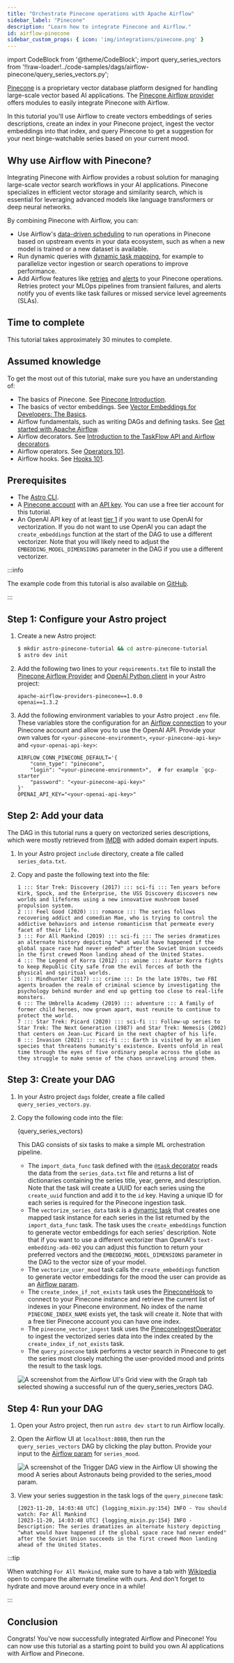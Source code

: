 ```yaml
---
title: "Orchestrate Pinecone operations with Apache Airflow"
sidebar_label: "Pinecone"
description: "Learn how to integrate Pinecone and Airflow."
id: airflow-pinecone
sidebar_custom_props: { icon: 'img/integrations/pinecone.png' }
---
```


import CodeBlock from '@theme/CodeBlock';
import query_series_vectors from '!!raw-loader!../code-samples/dags/airflow-pinecone/query_series_vectors.py';

[Pinecone](https://www.pinecone.io/) is a proprietary vector database platform designed for handling large-scale vector based AI applications. The [Pinecone Airflow provider](https://airflow.apache.org/docs/apache-airflow-providers-pinecone/stable/index.html) offers modules to easily integrate Pinecone with Airflow.

In this tutorial you'll use Airflow to create vectors embeddings of series descriptions, create an index in your Pinecone project, ingest the vector embeddings into that index, and query Pinecone to get a suggestion for your next binge-watchable series based on your current mood.

## Why use Airflow with Pinecone?

Integrating Pinecone with Airflow provides a robust solution for managing large-scale vector search workflows in your AI applications. Pinecone specializes in efficient vector storage and similarity search, which is essential for leveraging advanced models like language transformers or deep neural networks.

By combining Pinecone with Airflow, you can:

- Use Airflow's [data-driven scheduling](airflow-datasets.md) to run operations in Pinecone based on upstream events in your data ecosystem, such as when a new model is trained or a new dataset is available.
- Run dynamic queries with [dynamic task mapping](dynamic-tasks.md), for example to parallelize vector ingestion or search operations to improve performance.
- Add Airflow features like [retries](rerunning-dags.md#automatically-retry-tasks) and [alerts](error-notifications-in-airflow.md) to your Pinecone operations. Retries protect your MLOps pipelines from transient failures, and alerts notify you of events like task failures or missed service level agreements (SLAs).

## Time to complete 

This tutorial takes approximately 30 minutes to complete.

## Assumed knowledge

To get the most out of this tutorial, make sure you have an understanding of:

- The basics of Pinecone. See [Pinecone Introduction](https://docs.pinecone.io/docs/overview).
- The basics of vector embeddings. See [Vector Embeddings for Developers: The Basics](https://www.pinecone.io/learn/vector-embeddings-for-developers/).
- Airflow fundamentals, such as writing DAGs and defining tasks. See [Get started with Apache Airflow](get-started-with-airflow.md).
- Airflow decorators. See [Introduction to the TaskFlow API and Airflow decorators](airflow-decorators.md).
- Airflow operators. See [Operators 101](what-is-an-operator.md).
- Airflow hooks. See [Hooks 101](what-is-a-hook.md).

## Prerequisites

- The [Astro CLI](https://docs.astronomer.io/astro/cli/get-started).
- A [Pinecone account](https://app.pinecone.io/?sessionType=signup) with an [API key](https://docs.pinecone.io/docs/authentication). You can use a free tier account for this tutorial.
- An OpenAI API key of at least [tier 1](https://platform.openai.com/docs/guides/rate-limits/usage-tiers) if you want to use OpenAI for vectorization. If you do not want to use OpenAI you can adapt the `create_embeddings` function at the start of the DAG to use a different vectorizer. Note that you will likely need to adjust the `EMBEDDING_MODEL_DIMENSIONS` parameter in the DAG if you use a different vectorizer.

:::info

The example code from this tutorial is also available on [GitHub](https://github.com/astronomer/airflow-pinecone-tutorial). 

:::

## Step 1: Configure your Astro project 

1. Create a new Astro project:

    ```sh
    $ mkdir astro-pinecone-tutorial && cd astro-pinecone-tutorial
    $ astro dev init
    ```

2. Add the following two lines to your `requirements.txt` file to install the [Pinecone Airflow Provider](https://airflow.apache.org/docs/apache-airflow-providers-pinecone/stable/index.html) and [OpenAI Python client](https://platform.openai.com/docs/libraries) in your Astro project:

    ```text
    apache-airflow-providers-pinecone==1.0.0
    openai==1.3.2
    ```

3. Add the following environment variables to your Astro project `.env` file. These variables store the configuration for an [Airflow connection](connections.md) to your Pinecone account and allow you to use the OpenAI API. Provide your own values for `<your-pinecone-environment>`, `<your-pinecone-api-key>` and `<your-openai-api-key>`:

    ```text
    AIRFLOW_CONN_PINECONE_DEFAULT='{
        "conn_type": "pinecone",
        "login": "<your-pinecone-environment>",  # for example `gcp-starter`
        "password": "<your-pinecone-api-key>"
    }'
    OPENAI_API_KEY="<your-openai-api-key>"
    ```

## Step 2: Add your data

The DAG in this tutorial runs a query on vectorized series descriptions, which were mostly retrieved from [IMDB](https://www.imdb.com/) with added domain expert inputs. 

1. In your Astro project `include` directory, create a file called `series_data.txt`. 
2. Copy and paste the following text into the file:

    ```text
    1 ::: Star Trek: Discovery (2017) ::: sci-fi ::: Ten years before Kirk, Spock, and the Enterprise, the USS Discovery discovers new worlds and lifeforms using a new innovative mushroom based propulsion system. 
    2 ::: Feel Good (2020) ::: romance ::: The series follows recovering addict and comedian Mae, who is trying to control the addictive behaviors and intense romanticism that permeate every facet of their life.
    3 ::: For All Mankind (2019) ::: sci-fi ::: The series dramatizes an alternate history depicting "what would have happened if the global space race had never ended" after the Soviet Union succeeds in the first crewed Moon landing ahead of the United States.
    4 ::: The Legend of Korra (2012) ::: anime ::: Avatar Korra fights to keep Republic City safe from the evil forces of both the physical and spiritual worlds.
    5 ::: Mindhunter (2017) ::: crime ::: In the late 1970s, two FBI agents broaden the realm of criminal science by investigating the psychology behind murder and end up getting too close to real-life monsters.
    6 ::: The Umbrella Academy (2019) ::: adventure ::: A family of former child heroes, now grown apart, must reunite to continue to protect the world.
    7 ::: Star Trek: Picard (2020) ::: sci-fi ::: Follow-up series to Star Trek: The Next Generation (1987) and Star Trek: Nemesis (2002) that centers on Jean-Luc Picard in the next chapter of his life.
    8 ::: Invasion (2021) ::: sci-fi ::: Earth is visited by an alien species that threatens humanity's existence. Events unfold in real time through the eyes of five ordinary people across the globe as they struggle to make sense of the chaos unraveling around them.
    ```

## Step 3: Create your DAG

1. In your Astro project `dags` folder, create a file called `query_series_vectors.py`.

2. Copy the following code into the file:

    <CodeBlock language="python">{query_series_vectors}</CodeBlock>

    This DAG consists of six tasks to make a simple ML orchestration pipeline.

    - The `import_data_func` task defined with the [`@task` decorator](airflow-decorators.md) reads the data from the `series_data.txt` file and returns a list of dictionaries containing the series title, year, genre, and description. Note that the task will create a UUID for each series using the `create_uuid` function and add it to the `id` key. Having a unique ID for each series is required for the Pinecone ingestion task.
    - The `vectorize_series_data` task is a [dynamic task](dynamic-tasks.md) that creates one mapped task instance for each series in the list returned by the `import_data_func` task. The task uses the `create_embeddings` function to generate vector embeddings for each series' description. Note that if you want to use a different vectorizer than OpenAI's `text-embedding-ada-002` you can adjust this function to return your preferred vectors and the `EMBEDDING_MODEL_DIMENSIONS` parameter in the DAG to the vector size of your model.
    - The `vectorize_user_mood` task calls the `create_embeddings` function to generate vector embeddings for the mood the user can provide as an [Airflow param](airflow-params.md).
    - The `create_index_if_not_exists` task uses the [PineconeHook](https://registry.astronomer.io/providers/apache-airflow-providers-pinecone/versions/latest/modules/PineconeHook) to connect to your Pinecone instance and retrieve the current list of indexes in your Pinecone environment. No index of the name `PINECONE_INDEX_NAME` exists yet, the task will create it. Note that with a free tier Pinecone account you can have one index.
    - The `pinecone_vector_ingest` task uses the [PineconeIngestOperator](https://registry.astronomer.io/providers/apache-airflow-providers-pinecone/versions/latest/modules/PineconeIngestOperator) to ingest the vectorized series data into the index created by the `create_index_if_not_exists` task.
    - The `query_pinecone` task performs a vector search in Pinecone to get the series most closely matching the user-provided mood and prints the result to the task logs.

    ![A screenshot from the Airflow UI's Grid view with the Graph tab selected showing a successful run of the query_series_vectors DAG.](/img/tutorials/airflow-pinecone_query_series_vectors_dag.png)

## Step 4: Run your DAG

1. Open your Astro project, then run `astro dev start` to run Airflow locally.

2. Open the Airflow UI at `localhost:8080`, then run the `query_series_vectors` DAG by clicking the play button. Provide your input to the [Airflow param](airflow-params.md) for `series_mood`.

    ![A screenshot of the Trigger DAG view in the Airflow UI showing the mood `A series about Astronauts` being provided to the `series_mood` param.](/img/tutorials/airflow-pinecone_params.png)

3. View your series suggestion in the task logs of the `query_pinecone` task:

    ```text
    [2023-11-20, 14:03:48 UTC] {logging_mixin.py:154} INFO - You should watch: For All Mankind
    [2023-11-20, 14:03:48 UTC] {logging_mixin.py:154} INFO - Description: The series dramatizes an alternate history depicting "what would have happened if the global space race had never ended" after the Soviet Union succeeds in the first crewed Moon landing ahead of the United States.
    ```

:::tip

When watching `For All Mankind`, make sure to have a tab with [Wikipedia](https://en.wikipedia.org) open to compare the alternate timeline with ours. And don't forget to hydrate and move around every once in a while!

:::

## Conclusion

Congrats! You've now successfully integrated Airflow and Pinecone! You can now use this tutorial as a starting point to build you own AI applications with Airflow and Pinecone.